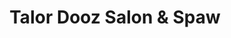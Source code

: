 ---
title: "Talor Dooz Salon & Spaw"
url: /montesano/talor-dooz-salon-and-spaw/
shop: hairdresser
---